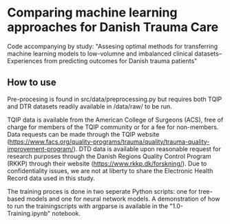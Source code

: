 # Comparing machine learning approaches for Danish Trauma Care
Code accompanying by study: "Assesing optimal methods for transferring machine learning models to low-volumne and imbalanced clinical datasets– Experiences from predicting outcomes for Danish trauma patients"

## How to use
Pre-procesing is found in src/data/preprocessing.py but requires both TQIP and DTR datasets readily available in /data/raw/ to be run. 

TQIP data is available from the American College of Surgeons (ACS), free of charge for members of the TQIP community or for a fee for non-members. Data requests can be made through the TQIP website (https://www.facs.org/quality-programs/trauma/quality/trauma-quality-improvement-program/). 
DTD data is available upon reasonable request for research purposes through the Danish Regions Quality Control Program (RKKP) through their website (https://www.rkkp.dk/forskning/).
Due to confidentiality issues, we are not at liberty to share the Electronic Health Record data used in this study. 

The training proces is done in two seperate Python scripts: one for tree-based models and one for neural network models.
A demonstration of how to run the trainingscripts with argparse is available in the "1.0-Training.ipynb" notebook. 

